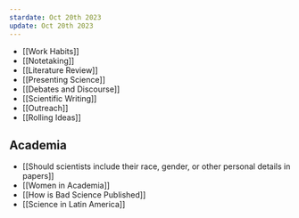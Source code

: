 ```yaml
---
stardate: Oct 20th 2023
update: Oct 20th 2023
---
```

- [[Work Habits]]
-  [[Notetaking]]
- [[Literature Review]]
- [[Presenting Science]]
- [[Debates and Discourse]]
- [[Scientific Writing]]
- [[Outreach]]
- [[Rolling Ideas]]

## Academia
- [[Should scientists include their race, gender, or other personal details in papers]]
- [[Women in Academia]]
- [[How is Bad Science Published]]
- [[Science in Latin America]]